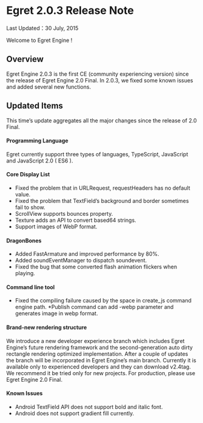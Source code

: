 Egret 2.0.3 Release Note
===============================


Last Updated：30 July, 2015

Welcome to Egret Engine !


## Overview

Egret Engine 2.0.3 is the first CE (community experiencing version) since the release of Egret Engine 2.0 Final. In 2.0.3, we fixed some known issues and added several new functions. 

## Updated Items

This time’s update aggregates all the major changes since the release of 2.0 Final.


#### Programming Language

Egret currently support three types of languages, TypeScript, JavaScript and JavaScript 2.0 ( ES6 ).


#### Core Display List

* Fixed the problem that in URLRequest, requestHeaders has no default value.
* Fixed the problem that TextField’s background and border sometimes fail to show.
* ScrollView supports bounces property.
* Texture adds an API to convert based64 strings.
* Support images of WebP format. 

#### DragonBones
* Added FastArmature and improved performance by 80%. 
* Added soundEventManager to dispatch soundevent. 
* Fixed the bug that some converted flash animation flickers when playing.

#### Command line tool

* Fixed the compiling failure caused by the space in create_js command engine path. 
*Publish command can add -webp parameter and generates image in webp format. 


#### Brand-new rendering structure
We introduce a new developer experience branch which includes Egret Engine’s future rendering framework and the second-generation auto dirty rectangle rendering optimized implementation. After a couple of updates the branch will be incorporated in Egret Engine’s main branch. Currently it is available only to experienced developers and they can download v2.4tag. We recommend it be tried only for new projects. For production, please use Egret Engine 2.0 Final.


#### Known Issues

* Android TextField API does not support bold and italic font.
* Android does not support gradient fill currently.